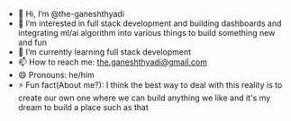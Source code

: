 - 👋 Hi, I’m @the-ganeshthyadi
- 👀 I’m interested in full stack development and building dashboards and integrating ml/ai algorithm into various things to build something new and fun
- 🌱 I’m currently learning full stack development 
- 📫 How to reach me: the.ganeshthyadi@gmail.com 
- 😄 Pronouns: he/him
- ⚡ Fun fact(About me?): I think the best way to deal with this reality is to create our own one where we can build anything we like and it's my dream to build a place such as that

<!---
the-ganeshthyadi/the-ganeshthyadi is a ✨ special ✨ repository because its `README.md` (this file) appears on your GitHub profile.
You can click the Preview link to take a look at your changes.
--->
